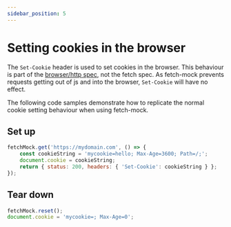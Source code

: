 ```yaml
---
sidebar_position: 5
---
```


# Setting cookies in the browser

The `Set-Cookie` header is used to set cookies in the browser. This behaviour is part of the [browser/http spec](https://tools.ietf.org/html/rfc6265#section-4.1), not the fetch spec. As fetch-mock prevents requests getting out of js and into the browser, `Set-Cookie` will have no effect.

The following code samples demonstrate how to replicate the normal cookie setting behaviour when using fetch-mock.

## Set up

```js
fetchMock.get('https://mydomain.com', () => {
	const cookieString = 'mycookie=hello; Max-Age=3600; Path=/;';
	document.cookie = cookieString;
	return { status: 200, headers: { 'Set-Cookie': cookieString } };
});
```

## Tear down

```js
fetchMock.reset();
document.cookie = 'mycookie=; Max-Age=0';
```
